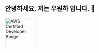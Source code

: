 ## 안녕하세요, 저는 우원하 입니다. 👋
<img src="https://images.credly.com/size/340x340/images/bd31ef42-d460-493e-8503-39592aaf0458/image.png" width="100" alt="AWS Certified Developer Badge" />

<!--
**vvonha/vvonha** is a ✨ _special_ ✨ repository because its `README.md` (this file) appears on your GitHub profile.

Here are some ideas to get you started:

- 🔭 I’m currently working on ...
- 🌱 I’m currently learning ...
- 👯 I’m looking to collaborate on ...
- 🤔 I’m looking for help with ...
- 💬 Ask me about ...
- 📫 How to reach me: ...
- 😄 Pronouns: ...
- ⚡ Fun fact: ...
-->
